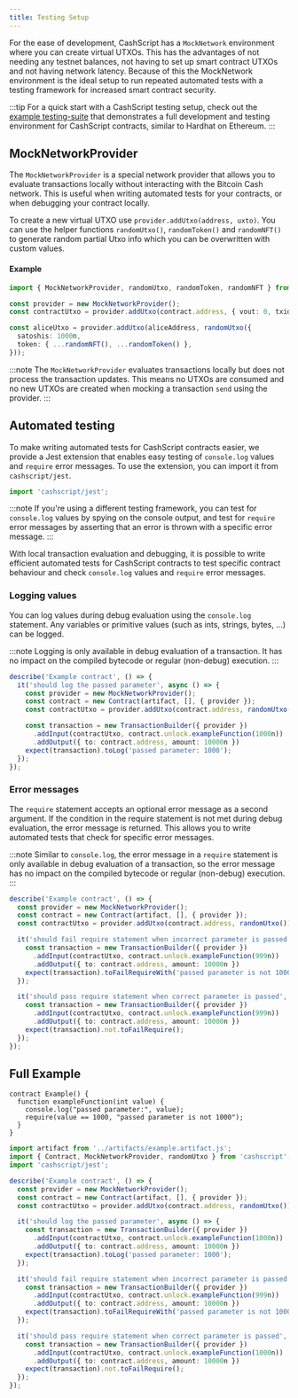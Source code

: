 ```yaml
---
title: Testing Setup
---
```


For the ease of development, CashScript has a `MockNetwork` environment where you can create virtual UTXOs. This has the advantages of not needing any testnet balances, not having to set up smart contract UTXOs and not having network latency. Because of this the MockNetwork environment is the ideal setup to run repeated automated tests with a testing framework for increased smart contract security.

:::tip
For a quick start with a CashScript testing setup, check out the [example testing-suite](https://github.com/CashScript/cashscript/tree/next/examples/testing-suite) that demonstrates a full development and testing environment for CashScript contracts, similar to Hardhat on Ethereum.
:::

## MockNetworkProvider

The `MockNetworkProvider` is a special network provider that allows you to evaluate transactions locally without interacting with the Bitcoin Cash network. This is useful when writing automated tests for your contracts, or when debugging your contract locally.

To create a new virtual UTXO use `provider.addUtxo(address, uxto)`. You can use the helper functions `randomUtxo()`, `randomToken()` and `randomNFT()` to generate random partial Utxo info which you can be overwritten with custom values. 

#### Example

```ts
import { MockNetworkProvider, randomUtxo, randomToken, randomNFT } from 'cashscript';

const provider = new MockNetworkProvider();
const contractUtxo = provider.addUtxo(contract.address, { vout: 0, txid: "ab...", satoshis: 10000n });

const aliceUtxo = provider.addUtxo(aliceAddress, randomUtxo({
  satoshis: 1000n,
  token: { ...randomNFT(), ...randomToken() },
}));
```

:::note
The `MockNetworkProvider` evaluates transactions locally but does not process the transaction updates. This means no UTXOs are consumed and no new UTXOs are created when mocking a transaction `send` using the provider.
:::

## Automated testing

To make writing automated tests for CashScript contracts easier, we provide a Jest extension that enables easy testing of `console.log` values and `require` error messages. To use the extension, you can import it from `cashscript/jest`.

```ts
import 'cashscript/jest';
```

:::note
If you're using a different testing framework, you can test for `console.log` values by spying on the console output, and test for `require` error messages by asserting that an error is thrown with a specific error message.
:::

With local transaction evaluation and debugging, it is possible to write efficient automated tests for CashScript contracts to test specific contract behaviour and check `console.log` values and `require` error messages.

### Logging values

You can log values during debug evaluation using the `console.log` statement. Any variables or primitive values (such as ints, strings, bytes, ...) can be logged.

:::note
Logging is only available in debug evaluation of a transaction. It has no impact on the compiled bytecode or regular (non-debug) execution.
:::

```ts
describe('Example contract', () => {
  it('should log the passed parameter', async () => {
    const provider = new MockNetworkProvider();
    const contract = new Contract(artifact, [], { provider });
    const contractUtxo = provider.addUtxo(contract.address, randomUtxo());

    const transaction = new TransactionBuilder({ provider })
      .addInput(contractUtxo, contract.unlock.exampleFunction(1000n))
      .addOutput({ to: contract.address, amount: 10000n })
    expect(transaction).toLog('passed parameter: 1000');
  });
});
```

### Error messages

The `require` statement accepts an optional error message as a second argument. If the condition in the require statement is not met during debug evaluation, the error message is returned. This allows you to write automated tests that check for specific error messages.

:::note
Similar to `console.log`, the error message in a `require` statement is only available in debug evaluation of a transaction, so the error message has no impact on the compiled bytecode or regular (non-debug) execution.
:::

```ts
describe('Example contract', () => {
  const provider = new MockNetworkProvider();
  const contract = new Contract(artifact, [], { provider });
  const contractUtxo = provider.addUtxo(contract.address, randomUtxo());

  it('should fail require statement when incorrect parameter is passed', async () => {
    const transaction = new TransactionBuilder({ provider })
      .addInput(contractUtxo, contract.unlock.exampleFunction(999n))
      .addOutput({ to: contract.address, amount: 10000n })
    expect(transaction).toFailRequireWith('passed parameter is not 1000');
  });

  it('should pass require statement when correct parameter is passed', async () => {
    const transaction = new TransactionBuilder({ provider })
      .addInput(contractUtxo, contract.unlock.exampleFunction(999n))
      .addOutput({ to: contract.address, amount: 10000n })
    expect(transaction).not.toFailRequire();
  });
});
```

## Full Example

```solidity title="Example contract"
contract Example() {
  function exampleFunction(int value) {
    console.log("passed parameter:", value);
    require(value == 1000, "passed parameter is not 1000");
  }
}
```

```ts title="Example test file"
import artifact from '../artifacts/example.artifact.js';
import { Contract, MockNetworkProvider, randomUtxo } from 'cashscript';
import 'cashscript/jest';

describe('Example contract', () => {
  const provider = new MockNetworkProvider();
  const contract = new Contract(artifact, [], { provider });
  const contractUtxo = provider.addUtxo(contract.address, randomUtxo());

  it('should log the passed parameter', async () => {
    const transaction = new TransactionBuilder({ provider })
      .addInput(contractUtxo, contract.unlock.exampleFunction(1000n))
      .addOutput({ to: contract.address, amount: 10000n })
    expect(transaction).toLog('passed parameter: 1000');
  });

  it('should fail require statement when incorrect parameter is passed', async () => {
    const transaction = new TransactionBuilder({ provider })
      .addInput(contractUtxo, contract.unlock.exampleFunction(999n))
      .addOutput({ to: contract.address, amount: 10000n })
    expect(transaction).toFailRequireWith('passed parameter is not 1000');
  });

  it('should pass require statement when correct parameter is passed', async () => {
    const transaction = new TransactionBuilder({ provider })
      .addInput(contractUtxo, contract.unlock.exampleFunction(1000n))
      .addOutput({ to: contract.address, amount: 10000n })
    expect(transaction).not.toFailRequire();
  });
});

```
